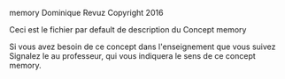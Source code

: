 memory
Dominique Revuz Copyright 2016

Ceci est le fichier par default de description du Concept memory

Si vous avez besoin de ce concept dans l'enseignement que vous suivez
 Signalez le au professeur, qui vous indiquera le sens de ce concept memory.
